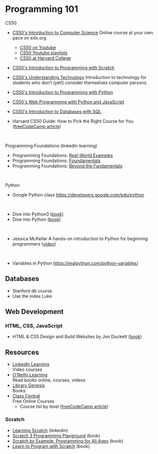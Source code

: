 # Programming 101

CS50

- [CS50's Introduction to Computer Science](https://www.edx.org/course/cs50s-introduction-to-computer-science) Online course at your own pace on edx.org
	- [CS50 on Youtube](https://www.youtube.com/user/cs50tv)
	- [CS50 Youtube playlists](https://www.youtube.com/user/cs50tv/playlists)
	- [CS50 at Harvard College](https://cs50.harvard.edu/college/2023/spring/)

- [CS50's Introduction to Programming with Scratch][cs50 scratch]
- [CS50's Understanding Technology](https://www.edx.org/course/cs50s-understanding-technology) Introduction to technology for students who don’t (yet!) consider themselves computer persons.
- [CS50's Introduction to Programming with Python](https://www.edx.org/course/cs50s-introduction-to-programming-with-python)
- [CS50's Web Programming with Python and JavaScript][cs50 web programming with python]
- [CS50's Introduction to Databases with SQL](https://www.edx.org/course/cs50s-introduction-to-databases-with-sql)
- Harvard CS50 Guide: How to Pick the Right Course for You ([freeCodeCamp article][cs50 freeCodeCamp])
<br>

Programming Foundations (linkedin learning)

- Programming Foundations: [Real-World Examples]
- Programming Foundations: [Foundamentals]
- Programming Foundations: [Beyond the Fundamentals]
<br>

Python

- Google Python class https://developers.google.com/edu/python
<br>

- Dive into Python3 ([book][dive into python3])
- Dive into Python ([book][dive into python])
<br>

- Jessica McKellar A hands-on introduction to Python for beginning programmers ([video][Jessica McKellar introduction to Python])
<br>

- Variables in Python https://realpython.com/python-variables/

## Databases
- Stanford db course
- Use the index Luke

## Web Development

### HTML, CSS, JavaScript
- HTML & CSS Design and Build Websites by Jon Duckett ([book][Jon Duckett HTML & CSS])

## Resources

- [LinkedIn Learning](https://www.linkedin.com/learning/)  
  Video courses
- [O'Reilly Learning](https://www.torontopubliclibrary.ca/accessonline?recordId=EDB0099&urlRequest=https%3A%2F%2Fezproxy.torontopubliclibrary.ca%2Flogin%3Furl%3Dhttps%3A%2F%2Fwww.oreilly.com%2Flibrary%2Fview%2Ftemporary-access%2F)  
  Read books online, courses, videos
- [Library Genesis](https://libgen.is/)  
  Books
- [Class Central](https://www.classcentral.com/)  
  Free Online Courses
  - Course list by level ([freeCodeCamp article](https://www.freecodecamp.org/news/free-online-programming-cs-courses/))

### Scratch

- [Learning Scratch](https://www.linkedin.com/learning/learning-scratch/) (linkedin)
- [Scratch 3 Programming Playground](https://learning-oreilly-com.ezproxy.torontopubliclibrary.ca/library/view/scratch-3-programming/9781098128432/) (book)
- [Scratch by Example: Programming for All Ages](https://learning-oreilly-com.ezproxy.torontopubliclibrary.ca/library/view/scratch-by-example/9781484219461/) (book)
- [Learn to Program with Scratch](https://learning-oreilly-com.ezproxy.torontopubliclibrary.ca/library/view/learn-to-program/9781457185328/) (book)


[dive into python3]: https://diveintopython3.problemsolving.io/
[dive into python]: https://linux.die.net/diveintopython/html/
[MIT Introduction to Computer Science and Programming in Python]: https://ocw.mit.edu/courses/electrical-engineering-and-computer-science/6-0001-introduction-to-computer-science-and-programming-in-python-fall-2016/lecture-videos/
[edx Introduction to Computer Science and Programming]: https://www.edx.org/course/introduction-to-computer-science-and-programming-7
[Youtube Introduction to Computer Science]: https://www.youtube.com/watch?v=Q_itdXI3YeE&list=PLRJdqdXieSHN0U9AdnmwD-9QcR9hmw04d
[cs50 scratch]: https://www.classcentral.com/course/cs50s-introduction-to-programming-with-scratch-39309
[Jessica McKellar introduction to Python]: https://www.youtube.com/watch?v=rkx5_MRAV3A

[Real-World Examples]: https://www.linkedin.com/learning/programming-foundations-real-world-examples
[Foundamentals]: https://www.linkedin.com/learning/programming-foundations-fundamentals-3
[Beyond the Fundamentals]: https://www.linkedin.com/learning/programming-foundations-beyond-the-fundamentals

[Jon Duckett HTML & CSS]: https://wtf.tw/ref/duckett.pdf
[cs50 web programming with python]: https://online-learning.harvard.edu/course/cs50s-web-programming-python-and-javascript
[cs50 freeCodeCamp]: https://www.freecodecamp.org/news/harvard-cs50-guide/#cs50-the-expanded-offering


